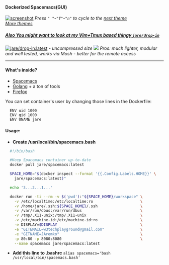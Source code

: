 #### Dockerized Spacemacs(GUI)  

[![screenshot](http://i.imgur.com/PjGF8iY.png)](http://i.imgur.com/PjGF8iY.png)
*Press `" "`-`"T"`-`"n"` to cycle to the [next theme](https://github.com/JAremko/spacemacs/blob/master/.spacemacs#L113)*  
*[More themes](http://themegallery.robdor.com/)*

##### [Also You might want to look at my Vim+Tmux based thingy `jare/drop-in`](https://hub.docker.com/r/jare/drop-in)  
[![jare/drop-in:latest](https://badge.imagelayers.io/jare/drop-in:latest.svg)](https://imagelayers.io/?images=jare/drop-in:latest 'jare/drop-in:latest')  *- uncompressed size*
[![](http://i.imgur.com/RVTlBBO.png)](http://i.imgur.com/RVTlBBO.png)
*Pros: much lighter, modular and well tested, works via Mosh - better for the remote access*

---------------------------------------------------------------------------------
#### What's inside?

  - [Spacemacs](https://github.com/syl20bnr/spacemacs)
  - [Golang](https://golang.org/) + a ton of tools
  - [Firefox](https://www.mozilla.org/en-US/firefox/new/)

You can set container's user by changing those lines in the Dockerfile:
```
  ENV uid 1000
  ENV gid 1000
  ENV UNAME jare
```
#### Usage: 

 - **Create /usr/local/bin/spacemacs.bash**
```bash
  #!/bin/bash

  #Keep Spacemacs container up-to-date
  docker pull jare/spacemacs:latest

  SPACE_HOME="$(docker inspect --format '{{.Config.Labels.HOME}}' \
    jare/spacemacs:latest)"

  echo '3...2...1...'

  docker run -ti --rm -v $('pwd'):"${SPACE_HOME}/workspace" \
    -v /etc/localtime:/etc/localtime:ro                     \
    -v /home/jare/.ssh:${SPACE_HOME}/.ssh                   \
    -v /var/run/dbus:/var/run/dbus                          \
    -v /tmp/.X11-unix:/tmp/.X11-unix                        \
    -v /etc/machine-id:/etc/machine-id:ro                   \
    -e DISPLAY=$DISPLAY                                     \
    -e "GITEMAIL=w3techplayground@gmail.com"                \
    -e "GITNAME=JAremko"                                    \
    -p 80:80 -p 8080:8080                                   \
    --name spacemacs jare/spacemacs:latest
```

 - **Add this line to .bashrc** `alias spacemacs='bash /usr/local/bin/spacemacs.bash'`
